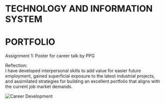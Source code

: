 # TECHNOLOGY AND INFORMATION SYSTEM

# PORTFOLIO

Assignment 1: Poster for career talk by PPG

Reflection:  
I have developed interpersonal skills to add value for easier future employment, gained superficial exposure to the latest industrial projects, and assimilated strategies for building an excellent portfolio that aligns with the current job market demands.

![Career Development](https://github.com/AlifFathi/TIS-02-2023/assets/148310696/b1c7927f-26dd-4712-94bf-64e7b0a026ff)
